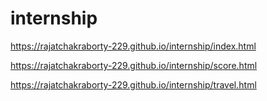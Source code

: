 # internship

https://rajatchakraborty-229.github.io/internship/index.html

https://rajatchakraborty-229.github.io/internship/score.html

https://rajatchakraborty-229.github.io/internship/travel.html
